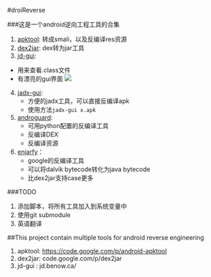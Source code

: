 #droiReverse

###这是一个android逆向工程工具的合集
1. [apktool](): 转成smali，以及反编译res资源
2. [dex2jar](https://github.com/pxb1988/dex2jar): dex转为jar工具
3. [jd-gui](http://jd.benow.ca/):
  + 用来查看.class文件
  + 有漂亮的gui界面
  ![](http://jd.benow.ca/img/screenshot17.png)
4. [jadx-gui](https://github.com/skylot/jadx/tree/master/jadx-gui/src/main/java/jadx/gui):     
    + 方便的jadx工具，可以直接反编译apk
    + 使用方法`jadx-gui x.apk`
5. [androguard](https://github.com/androguard/androguard): 
   + 可用python配置的反编译工具
   + 反编译DEX
   + 反编译资源
6. [enjarfy](https://github.com/google/enjarify)：
   + google的反编译工具
   + 可以将dalvik bytecode转化为java bytecode
   + 比dex2jar支持case更多
  
###TODO
1. 添加脚本，将所有工具加入到系统变量中
2. 使用git submodule
3. 英语翻译
   

##This project contain multiple tools for android reverse engineering
1. apktool: https://code.google.com/p/android-apktool
2. dex2jar: code.google.com/p/dex2jar
3. jd-gui : jd.benow.ca/



